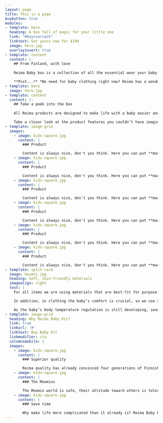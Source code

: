 ```yaml
---
layout: page
title: This is a page
buybutton: true
modules:
- template: hero
  heading: A box full of magic for your little one
  link: "#buy=variant"
  linktext: Get yours now for $199
  image: hero.jpg
  overlayinvert: true
- template: content
  content: |-
    ## From Finland, with love
    
    Reima Baby box is a collection of all the essential wear your baby will need during the first six months. It includes 17 pieces of hand picked premium Nordic design baby items – a wonderful way to start your journey into parenthood.

    **Psst...** *No need for baby clothing right now? Reima has a wonderful collection for toddlers, kids and juniors as well!*
- template: hero
  image: hero.jpg
- template: content
  content: |-
    ## Take a peek into the box
    
    All Reima products are designed to make life with a baby easier and smoother, tested by us and thousands of our customer families around the world. People are just loving it, see for yourself!

    Take a closer look at the product features you couldn’t have imagined needing, and soon can’t imagine living without.
- template: image-grid
  images:
    - image: kids-square.jpg
      content: |
        ### Product

        Content is always nice, don't you think. Here you can put **markdown** and all kinds of nice stuff. Be wary about the length of the text, though. Especially on mobile!
    - image: kids-square.jpg
      content: |
        ### Product

        Content is always nice, don't you think. Here you can put **markdown** and all kinds of nice stuff. Be wary about the length of the text, though. Especially on mobile!
    - image: kids-square.jpg
      content: |
        ### Product

        Content is always nice, don't you think. Here you can put **markdown** and all kinds of nice stuff. Be wary about the length of the text, though. Especially on mobile!
    - image: kids-square.jpg
      content: |
        ### Product

        Content is always nice, don't you think. Here you can put **markdown** and all kinds of nice stuff. Be wary about the length of the text, though. Especially on mobile!
    - image: kids-square.jpg
      content: |
        ### Product

        Content is always nice, don't you think. Here you can put **markdown** and all kinds of nice stuff. Be wary about the length of the text, though. Especially on mobile!
    - image: kids-square.jpg
      content: |
        ### Product

        Content is always nice, don't you think. Here you can put **markdown** and all kinds of nice stuff. Be wary about the length of the text, though. Especially on mobile!
- template: split-card
  image: keveni.jpg
  heading: Soft, skin-friendly materials
  imagealign: right
  text: | 
    For all items we are using materials that are best-fit for purpose: above all they are always safe and durable, but also provide the baby with maximum comfort. With babies, it is important that materials in everyday use are easy-care from the xxxx (e.g. onesie) to the xxx

    In addition, in clothing the baby’s comfort is crucial, so we use soft and stretchy, yet durable fabrics like cotton and elastane, and pure cotton with a biowash finish.

    As the baby’s body temperature regulation is still developing, seasonal clothing needs to keep the baby nice and cool in the summer and warm and snug in the winter. Our summer wear is part tencel, which compared to plain cotton, is more absorbent and more effective at transferring moisture from the baby’s skin, making the clothing more pleasantly cool to wear.
- template: image-grid
  heading: Why Reima Baby Kit?
  link: true
  linkurl: '#'
  linktext: Buy Baby Kit
  linkmodifier: cta
  columnsmobile: 1
  images:
    - image: kids-square.jpg
      content: |
        ### Superior quality

        Reima quality has already convinced four generations of Finnish families, and the amazing craftsmanship in our products still takes parents by awe. We promise you will experience it too when opening your first Baby Kit!
    - image: kids-square.jpg
      content: |
        ### The Moomins

        The Moomin world is safe, their attitude toward others is tolerant, and their love for each other surpasses all obstacles. In our gender-neutral colours and cute Moomin prints, your baby is sure to win hearts.
    - image: kids-square.jpg
      content: |
        ### Save time

        Why make life more complicated than it already is? Reima Baby Kit is the easiest way to get a stylish wardrobe for your new-born! Plus, bundling all these premium items will save you time to enjoy your baby bubble.
---
```

